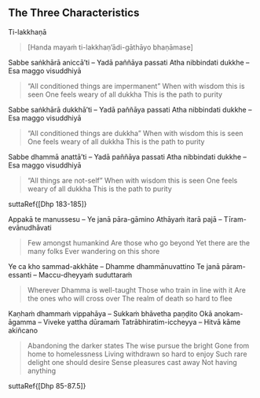 ## The Three Characteristics<a id="three-characteristics"></a>
Ti-lakkhaṇā

> [Handa mayaṁ ti-lakkhaṇ’ādi-gāthāyo bhaṇāmase]

Sabbe saṅkhārā aniccā’ti – Yadā paññāya passati
Atha nibbindati dukkhe – Esa maggo visuddhiyā

<div class="english">

> “All conditioned things are impermanent”
> When with wisdom this is seen
> One feels weary of all dukkha
> This is the path to purity

</div>

Sabbe saṅkhārā dukkhā’ti – Yadā paññāya passati
Atha nibbindati dukkhe – Esa maggo visuddhiyā

<div class="english">

> “All conditioned things are dukkha”
> When with wisdom this is seen
> One feels weary of all dukkha
> This is the path to purity

</div>

Sabbe dhammā anattā’ti – Yadā paññāya passati
Atha nibbindati dukkhe – Esa maggo visuddhiyā

<div class="english">

> “All things are not-self”
> When with wisdom this is seen
> One feels weary of all dukkha
> This is the path to purity

</div>

suttaRef{[Dhp 183-185]}

Appakā te manussesu – Ye janā pāra-gāmino
Athāyaṁ itarā pajā – Tīram-evānudhāvati

<div class="english">

> Few amongst humankind
> Are those who go beyond
> Yet there are the many folks
> Ever wandering on this shore

</div>

Ye ca kho sammad-akkhāte – Dhamme dhammānuvattino
Te janā pāram-essanti – Maccu-dheyyaṁ suduttaraṁ

<div class="english">

> Wherever Dhamma is well-taught
> Those who train in line with it
> Are the ones who will cross over
> The realm of death so hard to flee

</div>

Kaṇhaṁ dhammaṁ vippahāya – Sukkaṁ bhāvetha paṇḍito
Okā anokam-āgamma – Viveke yattha dūramaṁ
Tatrābhiratim-iccheyya – Hitvā kāme akiñcano

<div class="english">

> Abandoning the darker states
> The wise pursue the bright
> Gone from home to homelessness
> Living withdrawn so hard to enjoy
> Such rare delight one should desire
> Sense pleasures cast away
> Not having anything

</div>

suttaRef{[Dhp 85-87.5]}
